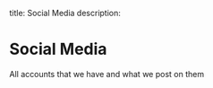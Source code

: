 title: Social Media
description:

# Social Media

All accounts that we have and what we post on them


